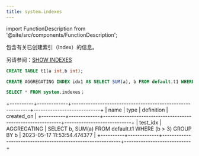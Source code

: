 ```yaml
---
title: system.indexes
---
```


import FunctionDescription from '@site/src/components/FunctionDescription';

<FunctionDescription description="Introduced: v1.1.50"/>

包含有关已创建索引（Index）的信息。

另请参阅：[SHOW INDEXES](../../10-sql-commands/50-administration-cmds/show-indexes.md)

```sql
CREATE TABLE t1(a int,b int);

CREATE AGGREGATING INDEX idx1 AS SELECT SUM(a), b FROM default.t1 WHERE b > 3 GROUP BY b；

SELECT * FROM system.indexes；
```

+----------+-------------+------------------------------------------------------------+----------------------------+
| name     | type        | definition                                                 | created_on                 |
+----------+-------------+------------------------------------------------------------+----------------------------+
| test_idx | AGGREGATING | SELECT b, SUM(a) FROM default.t1 WHERE (b > 3) GROUP BY b  | 2023-05-17 11:53:54.474377 |
+----------+-------------+------------------------------------------------------------+----------------------------+